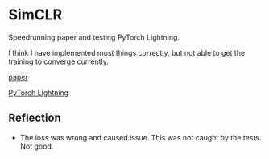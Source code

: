 # SimCLR
Speedrunning paper and testing PyTorch Lightning.

I think I have implemented most things correctly, but not able to get the training to converge currently.

[paper](https://arxiv.org/abs/2002.05709)

[PyTorch Lightning](https://www.pytorchlightning.ai/)

## Reflection
- The loss was wrong and caused issue. This was not caught by the tests. Not good.
